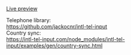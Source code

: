 [Live preview](http://raw.githack.com/mart-in-a-jar/js_fiddle/main/form_validation/dist/index.html)  

Telephone library:  
https://github.com/jackocnr/intl-tel-input  
Country sync:  
https://intl-tel-input.com/node_modules/intl-tel-input/examples/gen/country-sync.html
